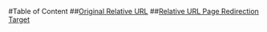 #Table of Content
##[Original Relative URL](redirectiondemo.md)
##[Relative URL Page Redirection Target](target.md)
